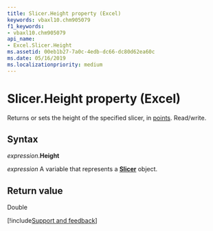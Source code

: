 ```yaml
---
title: Slicer.Height property (Excel)
keywords: vbaxl10.chm905079
f1_keywords:
- vbaxl10.chm905079
api_name:
- Excel.Slicer.Height
ms.assetid: 00eb1b27-7a0c-4edb-dc66-dc80d62ea60c
ms.date: 05/16/2019
ms.localizationpriority: medium
---
```



# Slicer.Height property (Excel)

Returns or sets the height of the specified slicer, in [points](../language/glossary/vbe-glossary.md#point). Read/write.


## Syntax

_expression_.**Height**

_expression_ A variable that represents a **[Slicer](Excel.Slicer.md)** object.


## Return value

Double




[!include[Support and feedback](~/includes/feedback-boilerplate.md)]